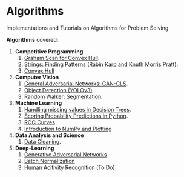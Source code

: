 # Algorithms
Implementations and Tutorials on Algorithms for Problem Solving

**Algorithms** covered:

1. **Competitive Programming**
    1. <a href="https://github.com/krshrimali/Algorithms/tree/master/Competitive-Programming/3D-Variants">Graham Scan for Convex Hull</a>.
    2. <a href="https://github.com/krshrimali/Algorithms/tree/master/Competitive-Programming/Strings/FindingPatterns">Strings: Finding Patterns (Rabin Karp and Knuth Morris Pratt)</a>.
    3. <a href="https://github.com/krshrimali/Algorithms/tree/master/Competitive-Programming/Convex-Hull">Convex Hull</a>
2. **Computer Vision**
    1. <a href="https://github.com/krshrimali/Algorithms/tree/master/Computer-Vision-Algorithms/GANs">General Adversarial Networks: GAN-CLS</a>.
    2. <a href="https://github.com/krshrimali/Algorithms/tree/master/Computer-Vision-Algorithms/Object-Detection">Object Detection (YOLOv3)</a>.
    3. <a href="https://github.com/krshrimali/Algorithms/tree/master/Computer-Vision-Algorithms/Segmentation">Random Walker: Segmentation</a>.
3. **Machine Learning**
    1. <a href="https://github.com/krshrimali/Algorithms/tree/master/Machine-Learning-Algorithms/Decision-Trees">Handling missing values in Decision Trees</a>.
    2. <a href="https://github.com/krshrimali/Algorithms/blob/master/Machine-Learning-Algorithms/Prob_pred.py">Scoring Probability Predictions in Python</a>.
    3. <a href="https://github.com/krshrimali/Algorithms/blob/master/Machine-Learning-Algorithms/ROC-Curves/roc_curve.py">ROC Curves</a>
    4. <a href="https://github.com/krshrimali/Algorithms/blob/master/Machine-Learning-Algorithms/Introduction-to-NumPy.pdf">Introduction to NumPy and Plotting</a>
4. **Data Analysis and Science**
    1. <a href="https://github.com/krshrimali/Algorithms/tree/master/Data-Science/Cleaning">Data Cleaning</a>.
5. **Deep-Learning**
    1. <a href="https://github.com/krshrimali/Algorithms/tree/master/Deep-Learning/GANs">Generative Adversarial Networks</a>
    2. <a href="https://github.com/krshrimali/Algorithms/tree/master/Deep-Learning/batch-norm">Batch Normalization</a>
    3. <a href="https://github.com/krshrimali/Algorithms/tree/master/Deep-Learning/Human-Acitivity-Recognition">Human Acitivity Recognition</a> (To Do)
